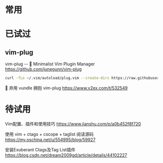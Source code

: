 
# 常用

# 已试过

## vim-plug

vim-plug -- 🌺 Minimalist Vim Plugin Manager https://github.com/junegunn/vim-plug
```sh
curl -fLo ~/.vim/autoload/plug.vim --create-dirs https://raw.githubusercontent.com/junegunn/vim-plug/master/plug.vim
```

🦄 弃用 vundle 拥抱 vim-plug https://www.v2ex.com/t/532549

# 待试用

Vim配置、插件和使用技巧 https://www.jianshu.com/p/a0b452f8f720

使用 vim + ctags + cscope + taglist 阅读源码 https://my.oschina.net/u/554995/blog/59927

安装Exuberant Ctags及Tag List插件 https://blog.csdn.net/dream2009gd/article/details/44102227
